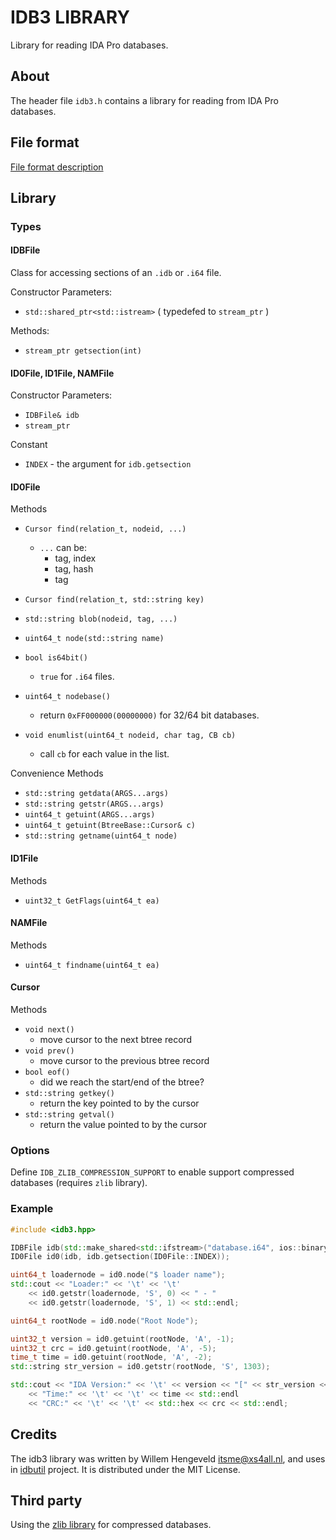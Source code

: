 # IDB3 LIBRARY
Library for reading IDA Pro databases.

## About

The header file `idb3.h` contains a library for reading from IDA Pro databases.

## File format

[File format description](IDB-FORMAT.md)

## Library

### Types

#### IDBFile

Class for accessing sections of an `.idb` or `.i64` file.

Constructor Parameters:

 * `std::shared_ptr<std::istream>` ( typedefed to `stream_ptr` )

Methods:

 * `stream_ptr getsection(int)`

#### ID0File, ID1File, NAMFile

Constructor Parameters:

 * `IDBFile& idb`
 * `stream_ptr`

Constant

 * `INDEX`  - the argument for `idb.getsection`

#### ID0File

Methods

 * `Cursor find(relation_t, nodeid, ...)` 
	* `...`  can be: 
		* tag, index
		* tag, hash
		* tag
 * `Cursor find(relation_t, std::string key)`
 * `std::string blob(nodeid, tag, ...)`
 * `uint64_t node(std::string name)`

 * `bool is64bit()`
	* `true` for `.i64` files.

 * `uint64_t nodebase()`
	* return `0xFF000000(00000000)` for 32/64 bit databases.

 * `void enumlist(uint64_t nodeid, char tag, CB cb)`
	* call `cb` for each value in the list.

Convenience Methods

 * `std::string getdata(ARGS...args)`
 * `std::string getstr(ARGS...args)`
 * `uint64_t getuint(ARGS...args)`
 * `uint64_t getuint(BtreeBase::Cursor& c)`
 * `std::string getname(uint64_t node)`

#### ID1File

Methods

 * `uint32_t GetFlags(uint64_t ea)`


#### NAMFile

Methods

 * `uint64_t findname(uint64_t ea)`


#### Cursor

Methods

 * `void next()`
	* move cursor to the next btree record
 * `void prev()`
	* move cursor to the previous btree record
 * `bool eof()`
	* did we reach the start/end of the btree?
 * `std::string getkey()`
	* return the key pointed to by the cursor
 * `std::string getval()`
	* return the value pointed to by the cursor

### Options

Define `IDB_ZLIB_COMPRESSION_SUPPORT` to enable support compressed databases (requires `zlib` library).

### Example

```c++
#include <idb3.hpp>

IDBFile idb(std::make_shared<std::ifstream>("database.i64", ios::binary));
ID0File id0(idb, idb.getsection(ID0File::INDEX));

uint64_t loadernode = id0.node("$ loader name");
std::cout << "Loader:" << '\t' << '\t'
	<< id0.getstr(loadernode, 'S', 0) << " - "
	<< id0.getstr(loadernode, 'S', 1) << std::endl;

uint64_t rootNode = id0.node("Root Node");

uint32_t version = id0.getuint(rootNode, 'A', -1);
uint32_t crc = id0.getuint(rootNode, 'A', -5);
time_t time = id0.getuint(rootNode, 'A', -2);
std::string str_version = id0.getstr(rootNode, 'S', 1303);

std::cout << "IDA Version:" << '\t' << version << "[" << str_version << "]" << std::endl
	<< "Time:" << '\t' << '\t' << time << std::endl
	<< "CRC:" << '\t' << '\t' << std::hex << crc << std::endl;
```

## Credits

The idb3 library was written by Willem Hengeveld <itsme@xs4all.nl>, and uses in [idbutil](https://github.com/nlitsme/idbutil) project. It is distributed under the MIT License.

## Third party

Using the [zlib library](https://zlib.net) for compressed databases.





